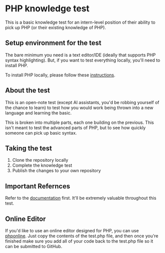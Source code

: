 # PHP knowledge test

This is a basic knowledge test for an intern-level position of their ability to pick up PHP (or their existing knowledge of PHP).

## Setup environment for the test

The bare minimum you need is a text editor/IDE (ideally that supports PHP syntax highlighting). But, if you want to test everything locally, you'll need to install PHP.

To install PHP locally, please follow these [instructions](https://www.php.net/manual/en/install.php).

## About the test

This is an open-note test (except AI assistants, you'd be robbing yourself of the chance to learn) to test how you would work being thrown into a new language and learning the basic.

This is broken into multiple parts, each one building on the previous. This isn't meant to test the advanced parts of PHP, but to see how quickly someone can pick up basic syntax.

## Taking the test

1. Clone the repository locally
2. Complete the knowledge test
3. Publish the changes to your own repository

## Important Refernces

Refer to the [documentation](https://www.php.net/manual) first. It'll be extremely valuable throughout this test.

## Online Editor

If you'd like to use an online editor designed for PHP, you can use [phponline](https://onlinephp.io/). Just copy the contents of the test.php file, and then once you're finished make sure you add all of your code back to the test.php file so it can be submitted to GitHub.
